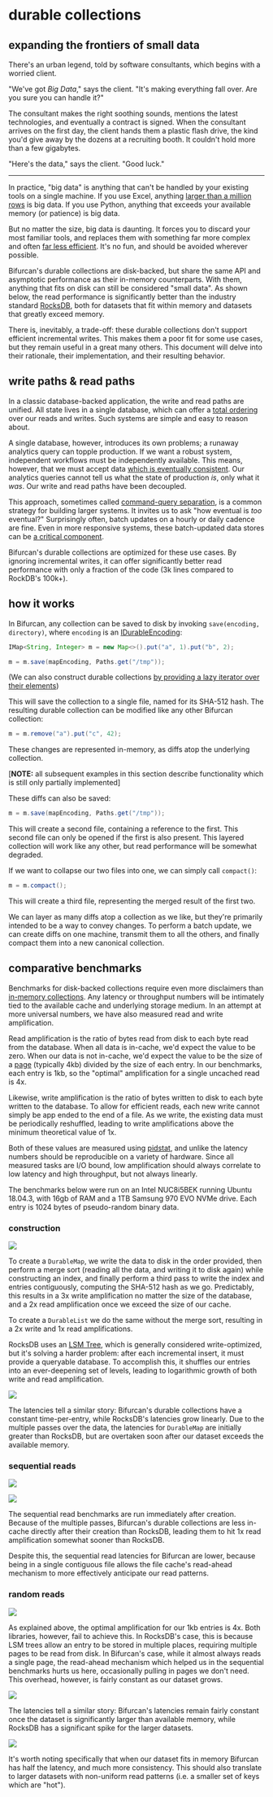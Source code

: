 # durable collections

## expanding the frontiers of small data

There's an urban legend, told by software consultants, which begins with a worried client.

"We've got *Big Data*," says the client.  "It's making everything fall over.  Are you sure you can handle it?"

The consultant makes the right soothing sounds, mentions the latest technologies, and eventually a contract is signed.  When the consultant arrives on the first day, the client hands them a plastic flash drive, the kind you'd give away by the dozens at a recruiting booth.  It couldn't hold more than a few gigabytes.

"Here's the data," says the client.  "Good luck."

---

In practice, "big data" is anything that can't be handled by your existing tools on a single machine.  If you use Excel, anything [larger than a million rows](https://support.office.com/en-us/article/excel-specifications-and-limits-1672b34d-7043-467e-8e27-269d656771c3) is big data.  If you use Python, anything that exceeds your available memory (or patience) is big data.  

But no matter the size, big data is daunting.  It forces you to discard your most familiar tools, and replaces them with something far more complex and often [far less efficient](https://www.usenix.org/system/files/conference/hotos15/hotos15-paper-mcsherry.pdf).  It's no fun, and should be avoided wherever possible.

Bifurcan's durable collections are disk-backed, but share the same API and asymptotic performance as their in-memory counterparts.  With them, anything that fits on disk can still be considered "small data".  As shown below, the read performance is significantly better than the industry standard [RocksDB](https://rocksdb.org/), both for datasets that fit within memory and datasets that greatly exceed memory.

There is, inevitably, a trade-off: these durable collections don't support efficient incremental writes.  This makes them a poor fit for some use cases, but they remain useful in a great many others.  This document will delve into their rationale, their implementation, and their resulting behavior.

## write paths & read paths

In a classic database-backed application, the write and read paths are unified.  All state lives in a single database, which can offer a [total ordering](https://jepsen.io/consistency/models/serializable) over our reads and writes.  Such systems are simple and easy to reason about.

A single database, however, introduces its own problems; a runaway analytics query can topple production.  If we want a robust system, independent workflows must be independently available.  This means, however, that we must accept data [which is eventually consistent](https://en.wikipedia.org/wiki/CAP_theorem).  Our analytics queries cannot tell us what the state of production *is*, only what it *was*.  Our write and read paths have been decoupled.

This approach, sometimes called [command-query separation](https://en.wikipedia.org/wiki/Command%E2%80%93query_separation), is a common strategy for building larger systems.  It invites us to ask "how eventual is *too* eventual?"  Surprisingly often, batch updates on a hourly or daily cadence are fine.  Even in more responsive systems, these batch-updated data stores can be [a critical component](https://en.wikipedia.org/wiki/Lambda_architecture#Batch_layer).

Bifurcan's durable collections are optimized for these use cases.  By ignoring incremental writes, it can offer significantly better read performance with only a fraction of the code (3k lines compared to RockDB's 100k+).

## how it works

In Bifurcan, any collection can be saved to disk by invoking `save(encoding, directory)`, where `encoding` is an [IDurableEncoding](https://lacuna.io/docs/bifurcan/io/lacuna/bifurcan/IDurableEncoding.html):

```java
IMap<String, Integer> m = new Map<>().put("a", 1).put("b", 2);

m = m.save(mapEncoding, Paths.get("/tmp"));
```

(We can also construct durable collections [by providing a lazy iterator over their elements](https://lacuna.io/docs/bifurcan/io/lacuna/bifurcan/DurableMap.html#from-java.util.Iterator-io.lacuna.bifurcan.IDurableEncoding.Map-java.nio.file.Path-int-))

This will save the collection to a single file, named for its SHA-512 hash.  The resulting durable collection can be modified like any other Bifurcan collection:

```java
m = m.remove("a").put("c", 42);
```

These changes are represented in-memory, as diffs atop the underlying collection.  

[**NOTE:** all subsequent examples in this section describe functionality which is still only partially implemented]

These diffs can also be saved:

```java
m = m.save(mapEncoding, Paths.get("/tmp"));
```

This will create a second file, containing a reference to the first.  This second file can only be opened if the first is also present.  This layered collection will work like any other, but read performance will be somewhat degraded. 

If we want to collapse our two files into one, we can simply call `compact()`:

```java
m = m.compact();
```

This will create a third file, representing the merged result of the first two.

We can layer as many diffs atop a collection as we like, but they're primarily intended to be a way to convey changes.  To perform a batch update, we can create diffs on one machine, transmit them to all the others, and finally compact them into a new canonical collection.  

## comparative benchmarks

Benchmarks for disk-backed collections require even more disclaimers than [in-memory collections](comparison.md#methodology).  Any latency or throughput numbers will be intimately tied to the available cache and underlying storage medium.  In an attempt at more universal numbers, we have also measured read and write amplification.

Read amplification is the ratio of bytes read from disk to each byte read from the database.  When all data is in-cache, we'd expect the value to be zero.  When our data is not in-cache, we'd expect the value to be the size of a [page](https://en.wikipedia.org/wiki/Page_(computer_memory)) (typically 4kb) divided by the size of each entry.  In our benchmarks, each entry is 1kb, so the "optimal" amplification for a single uncached read is 4x.  

Likewise, write amplification is the ratio of bytes written to disk to each byte written to the database.  To allow for efficient reads, each new write cannot simply be app ended to the end of a file.  As we write, the existing data must be periodically reshuffled, leading to write amplifications above the minimum theoretical value of 1x.

Both of these values are measured using [pidstat](https://linux.die.net/man/1/pidstat), and unlike the latency numbers should be reproducible on a variety of hardware.  Since all measured tasks are I/O bound, low amplification should always correlate to low latency and high throughput, but not always linearly.

The benchmarks below were run on an Intel NUC8i5BEK running Ubuntu 18.04.3, with 16gb of RAM and a 1TB Samsung 970 EVO NVMe drive.  Each entry is 1024 bytes of pseudo-random binary data.

### construction

![](../benchmarks/images/durable_write.png)

To create a `DurableMap`, we write the data to disk in the order provided, then perform a merge sort (reading all the data, and writing it to disk again) while constructing an index, and finally perform a third pass to write the index and entries contiguously, computing the SHA-512 hash as we go.  Predictably, this results in a 3x write amplification no matter the size of the database, and a 2x read amplification once we exceed the size of our cache.

To create a `DurableList` we do the same without the merge sort, resulting in a 2x write and 1x read amplifications.

RocksDB uses an [LSM Tree](https://en.wikipedia.org/wiki/Log-structured_merge-tree), which is generally considered write-optimized, but it's solving a harder problem: after each incremental insert, it must provide a queryable database.  To accomplish this, it shuffles our entries into an ever-deepening set of levels, leading to logarithmic growth of both write and read amplification.

![](../benchmarks/images/durable_write_duration.png)

The latencies tell a similar story: Bifurcan's durable collections have a constant time-per-entry, while RocksDB's latencies grow linearly.  Due to the multiple passes over the data, the latencies for `DurableMap` are initially greater than RocksDB, but are overtaken soon after our dataset exceeds the available memory.

### sequential reads

![](../benchmarks/images/durable_sequential_read.png)

![](../benchmarks/images/durable_sequential_read_duration.png)

The sequential read benchmarks are run immediately after creation.  Because of the multiple passes, Bifurcan's durable collections are less in-cache directly after their creation than RocksDB, leading them to hit 1x read amplification somewhat sooner than RocksDB.

Despite this, the sequential read latencies for Bifurcan are lower, because being in a single contiguous file allows the file cache's read-ahead mechanism to more effectively anticipate our read patterns.

### random reads

![](../benchmarks/images/durable_random_read.png)

As explained above, the optimal amplification for our 1kb entries is 4x.  Both libraries, however, fail to achieve this.  In RocksDB's case, this is because LSM trees allow an entry to be stored in multiple places, requiring multiple pages to be read from disk.  In Bifurcan's case, while it almost always reads a single page, the read-ahead mechanism which helped us in the sequential benchmarks hurts us here, occasionally pulling in pages we don't need.  This overhead, however, is fairly constant as our dataset grows.  

![](../benchmarks/images/durable_random_read_duration.png)

The latencies tell a similar story: Bifurcan's latencies remain fairly constant once the dataset is significantly larger than available memory, while RocksDB has a significant spike for the larger datasets.

![](../benchmarks/images/durable_in_cache_random_read_duration.png)

It's worth noting specifically that when our dataset fits in memory Bifurcan has half the latency, and much more consistency.  This should also translate to larger datasets with non-uniform read patterns (i.e. a smaller set of keys which are "hot").  
